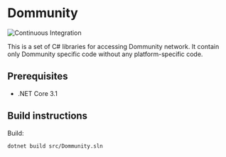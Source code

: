 # Dommunity
![Continuous Integration](https://github.com/dommunity/dommunity/workflows/Continuous%20Integration/badge.svg?branch=master&event=push)

This is a set of C# libraries for accessing Dommunity network. It contain only Dommunity specific code without any platform-specific code.

## Prerequisites

- .NET Core 3.1

## Build instructions

Build:

```sh
dotnet build src/Dommunity.sln
```
